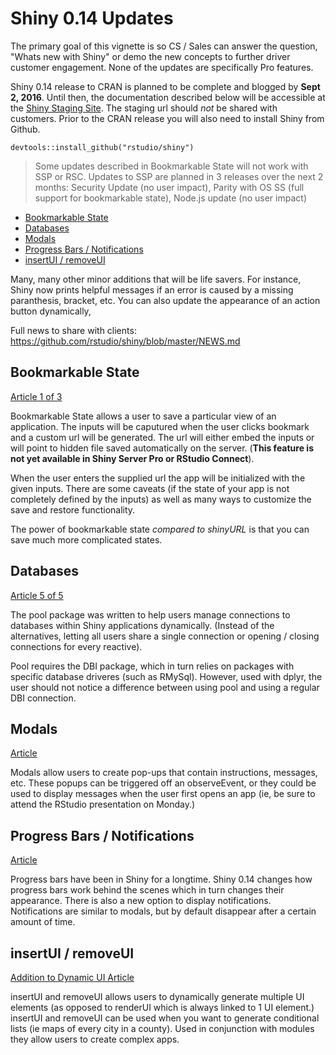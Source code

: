 Shiny 0.14 Updates
================

The primary goal of this vignette is so CS / Sales can answer the question, "Whats new with Shiny" or demo the new concepts to further driver customer engagement. None of the updates are specifically Pro features.

Shiny 0.14 release to CRAN is planned to be complete and blogged by **Sept 2, 2016**. Until then, the documentation described below will be accessible at the [Shiny Staging Site](https://shiny.rstudio-staging.com/articles). The staging url should *not* be shared with customers. Prior to the CRAN release you will also need to install Shiny from Github.

`devtools::install_github("rstudio/shiny")`

> Some updates described in Bookmarkable State will not work with SSP or RSC. Updates to SSP are planned in 3 releases over the next 2 months: Security Update (no user impact), Parity with OS SS (full support for bookmarkable state), Node.js update (no user impact)

-   [Bookmarkable State](#bookmarkable-state)
-   [Databases](#databases)
-   [Modals](#modals)
-   [Progress Bars / Notifications](#progress-bars-notifications)
-   [insertUI / removeUI](#insertui-removeui)

Many, many other minor additions that will be life savers. For instance, Shiny now prints helpful messages if an error is caused by a missing paranthesis, bracket, etc. You can also update the appearance of an action button dynamically,

Full news to share with clients: <https://github.com/rstudio/shiny/blob/master/NEWS.md>

Bookmarkable State
------------------

[Article 1 of 3](http://shiny.rstudio-staging.com/articles/bookmarking-state.html)

Bookmarkable State allows a user to save a particular view of an application. The inputs will be caputured when the user clicks bookmark and a custom url will be generated. The url will either embed the inputs or will point to hidden file saved automatically on the server. (**This feature is not yet available in Shiny Server Pro or RStudio Connect**).

When the user enters the supplied url the app will be initialized with the given inputs. There are some caveats (if the state of your app is not completely defined by the inputs) as well as many ways to customize the save and restore functionality.

The power of bookmarkable state *compared to shinyURL* is that you can save much more complicated states.

Databases
---------

[Article 5 of 5](http://shiny.rstudio-staging.com/articles/pool-dplyr.html)

The pool package was written to help users manage connections to databases within Shiny applications dynamically. (Instead of the alternatives, letting all users share a single connection or opening / closing connections for every reactive).

Pool requires the DBI package, which in turn relies on packages with specific database driveres (such as RMySql). However, used with dplyr, the user should not notice a difference between using pool and using a regular DBI connection.

Modals
------

[Article](http://shiny.rstudio-staging.com/articles/modal-dialogs.html)

Modals allow users to create pop-ups that contain instructions, messages, etc. These popups can be triggered off an observeEvent, or they could be used to display messages when the user first opens an app (ie, be sure to attend the RStudio presentation on Monday.)

Progress Bars / Notifications
-----------------------------

[Article](http://shiny.rstudio-staging.com/articles/progress.html)

Progress bars have been in Shiny for a longtime. Shiny 0.14 changes how progress bars work behind the scenes which in turn changes their appearance. There is also a new option to display notifications. Notifications are similar to modals, but by default disappear after a certain amount of time.

insertUI / removeUI
-------------------

[Addition to Dynamic UI Article](http://shiny.rstudio-staging.com/articles/dynamic-ui.html)

insertUI and removeUI allows users to dynamically generate multiple UI elements (as opposed to renderUI which is always linked to 1 UI element.) insertUI and removeUI can be used when you want to generate conditional lists (ie maps of every city in a county). Used in conjunction with modules they allow users to create complex apps.
